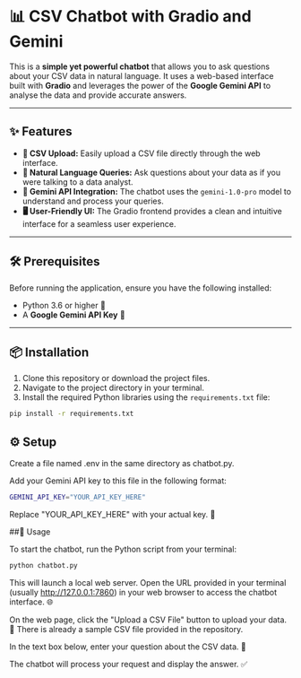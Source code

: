 # 📊 CSV Chatbot with Gradio and Gemini

This is a **simple yet powerful chatbot** that allows you to ask questions about your CSV data in natural language. It uses a web-based interface built with **Gradio** and leverages the power of the **Google Gemini API** to analyse the data and provide accurate answers.

---

## ✨ Features

- **📁 CSV Upload:** Easily upload a CSV file directly through the web interface.  
- **💬 Natural Language Queries:** Ask questions about your data as if you were talking to a data analyst.  
- **🤖 Gemini API Integration:** The chatbot uses the `gemini-1.0-pro` model to understand and process your queries.  
- **🖥️ User-Friendly UI:** The Gradio frontend provides a clean and intuitive interface for a seamless user experience.  

---

## 🛠️ Prerequisites

Before running the application, ensure you have the following installed:

- Python 3.6 or higher 🐍  
- A **Google Gemini API Key** 🔑  

---

## 📦 Installation

1. Clone this repository or download the project files.  
2. Navigate to the project directory in your terminal.  
3. Install the required Python libraries using the `requirements.txt` file:

```bash
pip install -r requirements.txt
```

## ⚙️ Setup

Create a file named .env in the same directory as chatbot.py.

Add your Gemini API key to this file in the following format:
```bash
GEMINI_API_KEY="YOUR_API_KEY_HERE"
```

Replace "YOUR_API_KEY_HERE" with your actual key. 🔑

##🚀 Usage

To start the chatbot, run the Python script from your terminal:
```bash
python chatbot.py
```

This will launch a local web server. Open the URL provided in your terminal (usually http://127.0.0.1:7860) in your web browser to access the chatbot interface. 🌐

On the web page, click the "Upload a CSV File" button to upload your data. 📁
There is already a sample CSV file provided in the repository.

In the text box below, enter your question about the CSV data. 💬

The chatbot will process your request and display the answer. ✅
